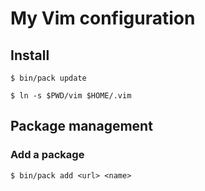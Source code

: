 My Vim configuration
====================

## Install

    $ bin/pack update

    $ ln -s $PWD/vim $HOME/.vim

## Package management

### Add a package

    $ bin/pack add <url> <name>
